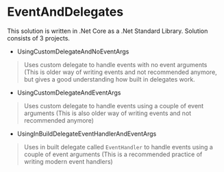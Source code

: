# EventAndDelegates

This solution is written in .Net Core as a .Net Standard Library. Solution consists of 3 projects.

- UsingCustomDelegateAndNoEventArgs
> Uses custom delegate to handle events with no event arguments (This is older way of writing events and not recommended anymore, but gives a good understanding how built in delegates work.

- UsingCustomDelegateAndEventArgs
> Uses custom delegate to handle events using a couple of event arguments (This is also older way of writing events and not recommended anymore)

- UsingInBuildDelegateEventHandlerAndEventArgs
> Uses in built delegate called `EventHandler` to handle events using a couple of event arguments (This is a recommended practice of writing modern event handlers)
